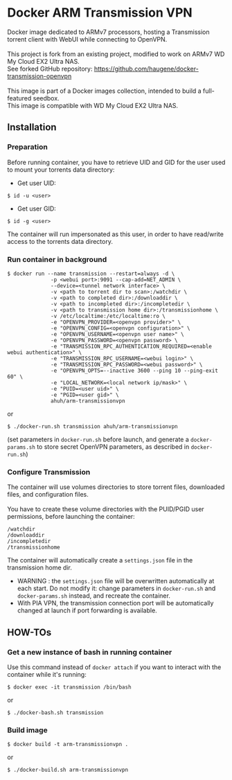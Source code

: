 # Docker ARM Transmission VPN
Docker image dedicated to ARMv7 processors, hosting a Transmission torrent client with WebUI while connecting to OpenVPN.<br />
<br />
This project is fork from an existing project, modified to work on ARMv7 WD My Cloud EX2 Ultra NAS.<br />
See forked GitHub repository: https://github.com/haugene/docker-transmission-openvpn<br />
<br />
This image is part of a Docker images collection, intended to build a full-featured seedbox.<br />
This image is compatible with WD My Cloud EX2 Ultra NAS.<br />

## Installation

### Preparation
Before running container, you have to retrieve UID and GID for the user used to mount your torrents data directory:
* Get user UID:
```
$ id -u <user>
```
* Get user GID:
```
$ id -g <user>
```
The container will run impersonated as this user, in order to have read/write access to the torrents data directory.

### Run container in background
```
$ docker run --name transmission --restart=always -d \
              -p <webui port>:9091 --cap-add=NET_ADMIN \
              --device=<tunnel network interface> \
              -v <path to torrent dir to scan>:/watchdir \
              -v <path to completed dir>:/downloaddir \
              -v <path to incompleted dir>:/incompletedir \
              -v <path to transmission home dir>:/transmissionhome \
              -v /etc/localtime:/etc/localtime:ro \
              -e "OPENVPN_PROVIDER=<openvpn provider>" \
              -e "OPENVPN_CONFIG=<openvpn configuration>" \
              -e "OPENVPN_USERNAME=<openvpn user name>" \
              -e "OPENVPN_PASSWORD=<openvpn password> \
              -e "TRANSMISSION_RPC_AUTHENTICATION_REQUIRED=<enable webui authentication>" \
              -e "TRANSMISSION_RPC_USERNAME=<webui login>" \
              -e "TRANSMISSION_RPC_PASSWORD=<webui password>" \
              -e "OPENVPN_OPTS=--inactive 3600 --ping 10 --ping-exit 60" \
              -e "LOCAL_NETWORK=<local network ip/mask>" \
              -e "PUID=<user uid>" \
              -e "PGID=<user gid>" \
              ahuh/arm-transmissionvpn
```
or
```
$ ./docker-run.sh transmission ahuh/arm-transmissionvpn
```
(set parameters in `docker-run.sh` before launch, and generate a `docker-params.sh` to store secret OpenVPN parameters, as described in `docker-run.sh`)

### Configure Transmission
The container will use volumes directories to store torrent files, downloaded files, and configuration files.<br />
<br />
You have to create these volume directories with the PUID/PGID user permissions, before launching the container:
```
/watchdir
/downloaddir
/incompletedir
/transmissionhome
```

The container will automatically create a `settings.json` file in the transmission home dir.<br />
* WARNING : the `settings.json` file will be overwritten automatically at each start. Do not modify it: change parameters in `docker-run.sh` and `docker-params.sh` instead, and recreate the container.
* With PIA VPN, the transmission connection port will be automatically changed at launch if port forwarding is available.

## HOW-TOs

### Get a new instance of bash in running container
Use this command instead of `docker attach` if you want to interact with the container while it's running:
```
$ docker exec -it transmission /bin/bash
```
or
```
$ ./docker-bash.sh transmission
```

### Build image
```
$ docker build -t arm-transmissionvpn .
```
or
```
$ ./docker-build.sh arm-transmissionvpn
```
